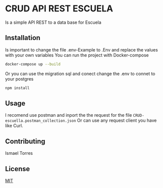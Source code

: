 # CRUD API REST ESCUELA

Is a simple API REST to a data base for Escuela

## Installation
Is important to change the file .env-Example to .Env and replace the values with your own variables
You can run the project with Docker-compose
```bash
docker-compose up --build
```
Or you can use the migration sql and conect change the .env to connet to your postgres
```bash
npm install
```

## Usage
I recomend use postman and inport the the request for the file
```CRUD-escuella.postman_collection.json```
Or can use any request client you have like Curl.

## Contributing
Ismael Torres

## License
[MIT](https://choosealicense.com/licenses/mit/)
